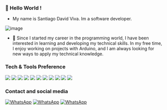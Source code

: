 ### 👋 Hello World !  

- My name is Santiago David Viva. Im a software developer.

![image](https://github.com/SantDV/SantDV/assets/89231768/8e935c62-88b9-49f4-a25c-9f8c51412455)

- 👀  Since I started my career in the programming world, I have been interested in learning and developing my technical skills. In my free time, I enjoy working on projects with Arduino, and I am always looking for new ways to apply my technical knowledge.

### Tech & Tools Preference

<img src = "https://img.shields.io/badge/.NET-512BD4.svg?style=for-the-badge&logo=dotnet&logoColor=white"> <img src = "https://img.shields.io/badge/MySQL-4479A1.svg?style=for-the-badge&logo=MySQL&logoColor=white"> <img src = "https://img.shields.io/badge/SQLite-003B57.svg?style=for-the-badge&logo=SQLite&logoColor=white"> <img src = "https://img.shields.io/badge/Microsoft%20SQL%20Server-CC2927.svg?style=for-the-badge&logo=Microsoft-SQL-Server&logoColor=white"> <img src = "https://img.shields.io/badge/Git-F05032.svg?style=for-the-badge&logo=Git&logoColor=white"> <img src = "https://img.shields.io/badge/GitHub-181717.svg?style=for-the-badge&logo=GitHub&logoColor=white"> <img src = "https://img.shields.io/badge/Cisco-1BA0D7.svg?style=for-the-badge&logo=Cisco&logoColor=white"> <img src = "https://img.shields.io/badge/Python-3776AB.svg?style=for-the-badge&logo=Python&logoColor=white"> <img src = "https://img.shields.io/badge/Visual%20Studio-5C2D91.svg?style=for-the-badge&logo=Visual-Studio&logoColor=white"> <img src = "https://img.shields.io/badge/Visual%20Studio%20Code-007ACC.svg?style=for-the-badge&logo=Visual-Studio-Code&logoColor=white"> <img src = "https://img.shields.io/badge/Linux-FCC624.svg?style=for-the-badge&logo=Linux&logoColor=black">


### Contact and social media

[![WhatsApp](https://img.shields.io/badge/WhatsApp-25D366?style=for-the-badge&logo=whatsapp&logoColor=white)](https://api.whatsapp.com/send?phone=543815398223)  [![WhatsApp](https://img.shields.io/badge/Instagram-E4405F.svg?style=for-the-badge&logo=Instagram&logoColor=white)](https://www.instagram.com/santiago.1f5ew54g)  [![WhatsApp](https://img.shields.io/badge/Twitter-1D9BF0.svg?style=for-the-badge&logo=Twitter&logoColor=white)](https://twitter.com/VivaDavid25526) 




